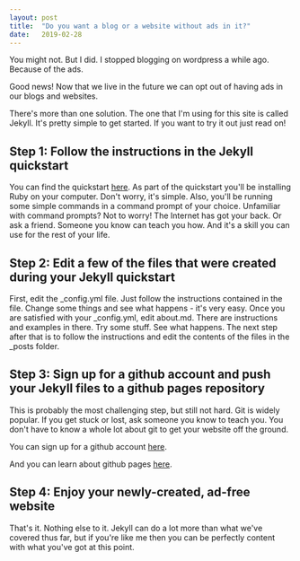 ```yaml
---
layout: post
title:  "Do you want a blog or a website without ads in it?"
date:   2019-02-28
---
```

You might not. But I did. I stopped blogging on wordpress a while ago. Because of the ads.

Good news! Now that we live in the future we can opt out of having ads in our blogs and websites.

There's more than one solution. The one that I'm using for this site is called Jekyll. It's pretty simple to get started. If you want to try it out just read on!

## Step 1: Follow the instructions in the Jekyll quickstart

You can find the quickstart [here][jekyll-quickstart]. As part of the quickstart you'll be installing Ruby on your computer. Don't worry, it's simple. Also, you'll be running some simple commands in a command prompt of your choice. Unfamiliar with command prompts? Not to worry! The Internet has got your back. Or ask a friend. Someone you know can teach you how. And it's a skill you can use for the rest of your life.

## Step 2: Edit a few of the files that were created during your Jekyll quickstart

First, edit the _config.yml file. Just follow the instructions contained in the file. Change some things and see what happens - it's very easy. Once you are satisfied with your _config.yml, edit about.md. There are instructions and examples in there. Try some stuff. See what happens. The next step after that is to follow the instructions and edit the contents of the files in the _posts folder.

## Step 3: Sign up for a github account and push your Jekyll files to a github pages repository

This is probably the most challenging step, but still not hard. Git is widely popular. If you get stuck or lost, ask someone you know to teach you. You don't have to know a whole lot about git to get your website off the ground.

You can sign up for a github account [here][git-signup].

And you can learn about github pages [here][pages-intro].

## Step 4: Enjoy your newly-created, ad-free website

That's it. Nothing else to it. Jekyll can do a lot more than what we've covered thus far, but if you're like me then you can be perfectly content with what you've got at this point.

[jekyll-quickstart]: https://jekyllrb.com/docs/
[git-signup]: https://github.com/join
[pages-intro]: https://pages.github.com/
